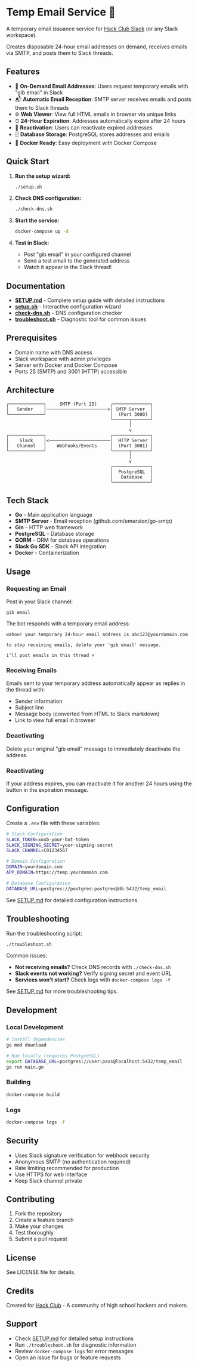 # Temp Email Service 📧

A temporary email issuance service for [Hack Club Slack](https://hackclub.com/slack) (or any Slack workspace).

Creates disposable 24-hour email addresses on demand, receives emails via SMTP, and posts them to Slack threads.

## Features

- 🚀 **On-Demand Email Addresses**: Users request temporary emails with "gib email" in Slack
- 📬 **Automatic Email Reception**: SMTP server receives emails and posts them to Slack threads
- 🌐 **Web Viewer**: View full HTML emails in browser via unique links
- ⏰ **24-Hour Expiration**: Addresses automatically expire after 24 hours
- 🔄 **Reactivation**: Users can reactivate expired addresses
- 🗄️ **Database Storage**: PostgreSQL stores addresses and emails
- 🐳 **Docker Ready**: Easy deployment with Docker Compose

## Quick Start

1. **Run the setup wizard:**
   ```bash
   ./setup.sh
   ```

2. **Check DNS configuration:**
   ```bash
   ./check-dns.sh
   ```

3. **Start the service:**
   ```bash
   docker-compose up -d
   ```

4. **Test in Slack:**
   - Post "gib email" in your configured channel
   - Send a test email to the generated address
   - Watch it appear in the Slack thread!

## Documentation

- **[SETUP.md](SETUP.md)** - Complete setup guide with detailed instructions
- **[setup.sh](setup.sh)** - Interactive configuration wizard
- **[check-dns.sh](check-dns.sh)** - DNS configuration checker
- **[troubleshoot.sh](troubleshoot.sh)** - Diagnostic tool for common issues

## Prerequisites

- Domain name with DNS access
- Slack workspace with admin privileges
- Server with Docker and Docker Compose
- Ports 25 (SMTP) and 3001 (HTTP) accessible

## Architecture

```
┌─────────────┐     SMTP (Port 25)     ┌──────────────┐
│   Sender    │───────────────────────>│ SMTP Server  │
└─────────────┘                        │  (Port 3000) │
                                       └──────┬───────┘
                                              │
                                              v
┌─────────────┐                        ┌──────────────┐
│    Slack    │<───────────────────────│  HTTP Server │
│   Channel   │    Webhooks/Events     │  (Port 3001) │
└─────────────┘                        └──────┬───────┘
                                              │
                                              v
                                       ┌──────────────┐
                                       │  PostgreSQL  │
                                       │   Database   │
                                       └──────────────┘
```

## Tech Stack

- **Go** - Main application language
- **SMTP Server** - Email reception (github.com/emersion/go-smtp)
- **Gin** - HTTP web framework
- **PostgreSQL** - Database storage
- **GORM** - ORM for database operations
- **Slack Go SDK** - Slack API integration
- **Docker** - Containerization

## Usage

### Requesting an Email
Post in your Slack channel:
```
gib email
```

The bot responds with a temporary email address:
```
wahoo! your temporary 24-hour email address is abc123@yourdomain.com

to stop receiving emails, delete your 'gib email' message.

i'll post emails in this thread ⬇️
```

### Receiving Emails
Emails sent to your temporary address automatically appear as replies in the thread with:
- Sender information
- Subject line
- Message body (converted from HTML to Slack markdown)
- Link to view full email in browser

### Deactivating
Delete your original "gib email" message to immediately deactivate the address.

### Reactivating
If your address expires, you can reactivate it for another 24 hours using the button in the expiration message.

## Configuration

Create a `.env` file with these variables:

```bash
# Slack Configuration
SLACK_TOKEN=xoxb-your-bot-token
SLACK_SIGNING_SECRET=your-signing-secret
SLACK_CHANNEL=C01234567

# Domain Configuration
DOMAIN=yourdomain.com
APP_DOMAIN=https://temp.yourdomain.com

# Database Configuration
DATABASE_URL=postgres://postgres:postgres@db:5432/temp_email
```

See [SETUP.md](SETUP.md) for detailed configuration instructions.

## Troubleshooting

Run the troubleshooting script:
```bash
./troubleshoot.sh
```

Common issues:
- **Not receiving emails?** Check DNS records with `./check-dns.sh`
- **Slack events not working?** Verify signing secret and event URL
- **Services won't start?** Check logs with `docker-compose logs -f`

See [SETUP.md](SETUP.md) for more troubleshooting tips.

## Development

### Local Development
```bash
# Install dependencies
go mod download

# Run locally (requires PostgreSQL)
export DATABASE_URL=postgres://user:pass@localhost:5432/temp_email
go run main.go
```

### Building
```bash
docker-compose build
```

### Logs
```bash
docker-compose logs -f
```

## Security

- Uses Slack signature verification for webhook security
- Anonymous SMTP (no authentication required)
- Rate limiting recommended for production
- Use HTTPS for web interface
- Keep Slack channel private

## Contributing

1. Fork the repository
2. Create a feature branch
3. Make your changes
4. Test thoroughly
5. Submit a pull request

## License

See LICENSE file for details.

## Credits

Created for [Hack Club](https://hackclub.com/) - A community of high school hackers and makers.

## Support

- Check [SETUP.md](SETUP.md) for detailed setup instructions
- Run `./troubleshoot.sh` for diagnostic information
- Review `docker-compose logs` for error messages
- Open an issue for bugs or feature requests
